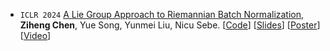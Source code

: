 - ``ICLR 2024`` 
[A Lie Group Approach to Riemannian Batch Normalization](https://openreview.net/pdf?id=okYdj8Ysru),
**Ziheng Chen**, Yue Song, Yunmei Liu, Nicu Sebe.
[[Code](https://github.com/GitZH-Chen/LieBN)] 
[[Slides](https://github.com/GitZH-Chen/LieBN/blob/main/ICLR24_LieBN_PPT.pdf)] 
[[Poster](https://github.com/GitZH-Chen/LieBN/blob/main/ICLR24_LieBN_Poster.pdf)]
[[Video](https://iclr.cc/virtual/2024/poster/17806)]
